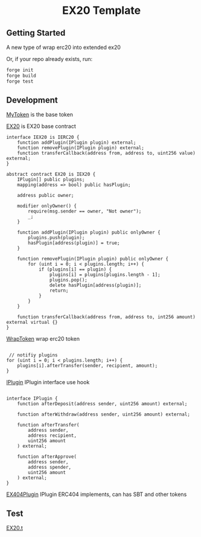 # <h1 align="center"> EX20 Template </h1>

## Getting Started

A new type of wrap erc20 into extended ex20

Or, if your repo already exists, run:
```sh
forge init
forge build
forge test
```

## Development

[MyToken](./src/MyToken.sol) is the base token

[EX20](./src/EX20.sol) is EX20 base contract
```solidity
interface IEX20 is IERC20 {
    function addPlugin(IPlugin plugin) external;
    function removePlugin(IPlugin plugin) external;
    function transferCallback(address from, address to, uint256 value) external;
}

abstract contract EX20 is IEX20 {
    IPlugin[] public plugins;
    mapping(address => bool) public hasPlugin;

    address public owner;

    modifier onlyOwner() {
        require(msg.sender == owner, "Not owner");
        _;
    }

    function addPlugin(IPlugin plugin) public onlyOwner {
        plugins.push(plugin);
        hasPlugin[address(plugin)] = true;
    }

    function removePlugin(IPlugin plugin) public onlyOwner {
        for (uint i = 0; i < plugins.length; i++) {
            if (plugins[i] == plugin) {
                plugins[i] = plugins[plugins.length - 1];
                plugins.pop();
                delete hasPlugin[address(plugin)];
                return;
            }
        }
    }

    function transferCallback(address from, address to, int256 amount) external virtual {}
}
```
[WrapToken](./src/WrapToken.sol) wrap erc20 token
```solidity

 // notifiy plugins
for (uint i = 0; i < plugins.length; i++) {
    plugins[i].afterTransfer(sender, recipient, amount);
}

```

[IPlugin](./src/IPlugin.sol) IPlugin interface use hook
```solidity

interface IPlugin {
    function afterDeposit(address sender, uint256 amount) external;

    function afterWithdraw(address sender, uint256 amount) external;

    function afterTransfer(
        address sender,
        address recipient,
        uint256 amount
    ) external;

    function afterApprove(
        address sender,
        address spender,
        uint256 amount
    ) external;
}
```

[EX404Plugin](./src/EX404Plugin.sol) IPlugin ERC404 implements, can has SBT and other tokens

## Test

[EX20.t](./src/EX20.t.sol)